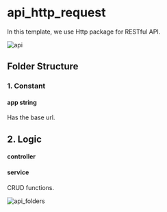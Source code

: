 # api_http_request
In this template, we use Http package for RESTful API.

![api](https://github.com/SirinK2/api_http_request/assets/92253615/4ee50d8c-98e3-4d18-a579-65fb5872441b)

## Folder Structure

### 1. Constant
#### app string
  Has the base url.
## 2. Logic
  ####  controller
  #### service
  CRUD functions.
  
![api_folders](https://github.com/SirinK2/api_http_request/assets/92253615/bfdc117d-b41b-43fd-b80c-62be578b7e00)
